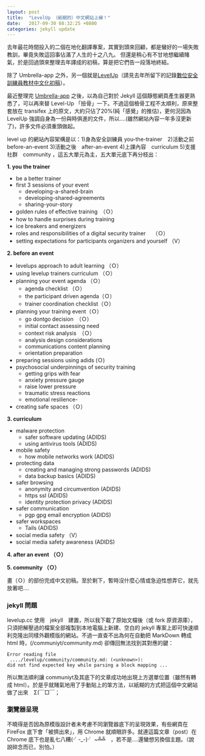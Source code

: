 ```yaml
---
layout: post
title:  "LevelUp （紙糊的）中文網站上線！"
date:   2017-09-30 08:32:25 +0800
categories: jekyll update
---
```


去年最花時間投入的二個在地化翻譯專案，其實到頭來回顧，都是蠻好的一場失敗教訓，畢竟失敗這回事佔滿了人生的十之八九。
但還是稍心有不甘地想繼續賭氣，於是回過頭來整理去年譯成的初稿，算是把它們告一段落地終結。

除了 Umbrella-app 之外，另一個就是[LevelUp](https://level-up.cc)（請見去年所留下的記錄[數位安全訓練員教材中文化初稿](http://self.jxtsai.info/2016/08/level-up.html)）。

最近整理完 [Umbrella-app](https://github.com/twngo/Umbrella_content) 之後，以為自己對於 Jekyll 這個靜態網頁產生器更熟悉了，可以再來替 Level-Up 「撿骨」一下。不過這個檢骨工程不太順利，原來整套放在 transifex 上的原文，大約只佔了20%(純「感覺」的推估)，更何況因為 LevelUp 強調自身為一份與時俱進的文件，所以....(雖然網站內容一年多沒更新了)，許多文件必須重頭做起。

level up 的網站內容架構是以：1)身為安全訓練員 you-the-trainer　2)活動之前　before-an-event 3)活動之後　after-an-event 4)上課內容　curriculum 5)支援社群　community ，這五大單元為主，五大單元底下再分枝出：

**1. you the trainer**
- be a better trainer 
- first 3 sessions of your event
  -  developing-a-shared-brain
  -  developing-shared-agreements
  -  sharing-your-story
- golden rules of effective training　（Ｏ）
- how to handle surprises during training　
- ice breakers and energizers
- roles and responsibilities of a digital security trainer　 （Ｏ）
- setting expectations for participants organizers and yourself （V）

**2. before an event**
- levelups approach to adult learning （Ｏ）
- using levelup trainers curriculum （Ｏ）
- planning your event agenda （Ｏ）
  - agenda checklist （Ｏ）
  - the participant driven agenda（Ｏ）
  - trainer coordination checklist（Ｏ）
- planning your training event（Ｏ）
  - go dontgo decision　（Ｏ）
  - initial contact assessing need
  - context risk analysis　（Ｏ）
  - analysis design considerations
  - communications content planning
  - orientation preparation
- preparing sessions using adids (Ｏ)
- psychosocial underpinnings of security training
  - getting grips with fear
  - anxiety pressure gauge
  - raise lower pressure
  - traumatic stress reactions
  - emotional resilience- 
- creating safe spaces （Ｏ）

**3. curriculum**
- malware protection
  - safer software updating (ADIDS)
  - using antivirus tools (ADIDS)
- mobile safety
  - how mobile networks work (ADIDS)
- protecting data
  - creating and managing strong passwords (ADIDS)
  - data backup basics (ADIDS) 
- safer browsing
  - anonymity and circumvention (ADIDS)
  - https ssl (ADIDS) 
  - identity protection privacy (ADIDS)
- safer communication
  - pgp gpg email encryption (ADIDS)
- safer workspaces
  - Tails (ADIDS)
- social media safety （V）
 - social media safety awareness (ADIDS)

**4. after an event （Ｏ）**

**5. community （Ｏ）**

畫（Ｏ）的部份完成中文初稿。至於剩下，暫時沒什麼心情或急迫性想弄它，就先放著吧....

### jekyll 問題

levelup.cc 使用　jekyll　建置，所以我下載了原始文檔後（或 fork 原資源庫），只須把解壓過的檔案全部複製到本地電腦上新建、空白的 jekyll 專案上即可快速順利克隆出同樣外觀模版的網站。不過一直查不出為何在自動把 MarkDown 轉成 html 時，(/communiyt/community.md) 卻傳回無法找到其對應的鍵：

    Error reading file 
     ..../levelup/community/community.md: (<unknown>): 
    did not find expected key while parsing a block mapping ...
    
所以無法順利讓 communiyt及其底下的文章成功地出現上方選單位置（雖然有轉成 html）。於是乎就賭氣地用了手動貼上的笨方法，以紙糊的方式把這個中文網站做了出來　Σ(￣□￣；

### 瀏覽器呈現
不曉得是否因為原模版設計者未考慮不同瀏覽器底下的呈現效果，有些網頁在 FireFox 底下會「被擠出來」，用 Chrome 就順眼許多。就連這篇文章（post）在 Chrome 底下也是亂七八糟(╯-_-)╯ ~╩╩　，若不是....還蠻想另換個主題。（說說碎念而已，別怕。）


